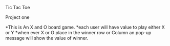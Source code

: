 Tic Tac Toe

Project one 

*This is An X and O board game.
*each user will have value to play either X or Y 
*when ever X or O place in the winner row or Column an pop-up message will show the value of winner.


